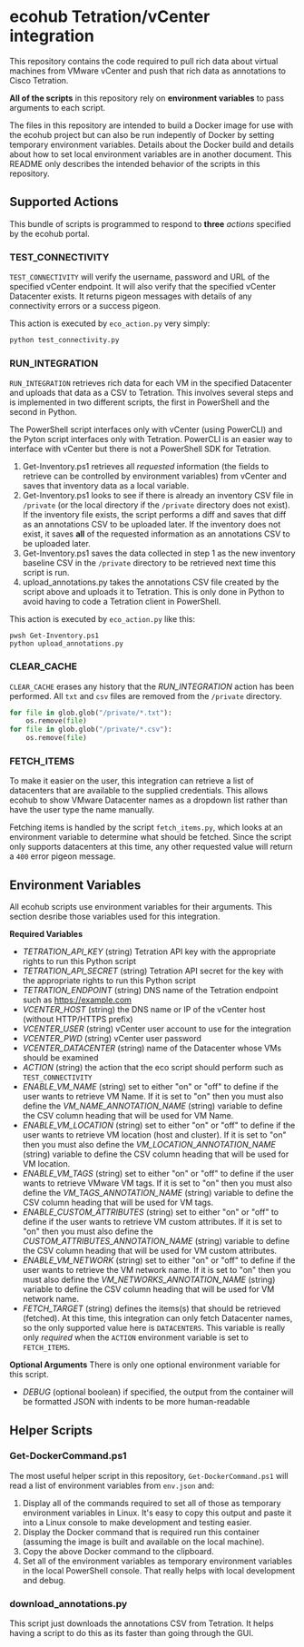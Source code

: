 # ecohub Tetration/vCenter integration

This repository contains the code required to pull rich data about virtual machines from VMware vCenter and push that rich data as annotations to Cisco Tetration. 

**All of the scripts** in this repository rely on **environment variables** to pass arguments to each script.

The files in this repository are intended to build a Docker image for use with the ecohub project but can also be run indepently of Docker by setting temporary environment variables. Details about the Docker build and details about how to set local environment variables are in another document. This README only describes the intended behavior of the scripts in this repository.

## Supported Actions

This bundle of scripts is programmed to respond to **three** *actions* specified by the ecohub portal.

### TEST_CONNECTIVITY
`TEST_CONNECTIVITY` will verify the username, password and URL of the specified vCenter endpoint. It will also verify that the specified vCenter Datacenter exists. It returns pigeon messages with details of any connectivity errors or a success pigeon.

This action is executed by `eco_action.py` very simply:

```python
python test_connectivity.py
```

### RUN_INTEGRATION
 `RUN_INTEGRATION` retrieves rich data for each VM in the specified Datacenter and uploads that data as a CSV to Tetration. This involves several steps and is implemented in two different scripts, the first in PowerShell and the second in Python. 
 
 The PowerShell script interfaces only with vCenter (using PowerCLI) and the Pyton script interfaces only with Tetration. PowerCLI is an easier way to interface with vCenter but there is not a PowerShell SDK for Tetration.

 1. Get-Inventory.ps1 retrieves all *requested* information (the fields to retrieve can be controlled by environment variables) from vCenter and saves that inventory data as a local variable.
 2. Get-Inventory.ps1 looks to see if there is already an inventory CSV file in `/private` (or the local directory if the `/private` directory does not exist). If the inventory file exists, the script performs a diff and saves that diff as an annotations CSV to be uploaded later. If the inventory does not exist, it saves **all** of the requested information as an annotations CSV to be uploaded later.
 3. Get-Inventory.ps1 saves the data collected in step 1 as the new inventory baseline CSV in the `/private` directory to be retrieved next time this script is run.
 4. upload_annotations.py takes the annotations CSV file created by the script above and uploads it to Tetration. This is only done in Python to avoid having to code a Tetration client in PowerShell.

 This action is executed by `eco_action.py` like this:

```linux
pwsh Get-Inventory.ps1
python upload_annotations.py
```

### CLEAR_CACHE
`CLEAR_CACHE` erases any history that the *RUN_INTEGRATION* action has been performed. All `txt` and `csv` files are removed from the `/private` directory.

```python
for file in glob.glob("/private/*.txt"):
    os.remove(file)
for file in glob.glob("/private/*.csv"):
    os.remove(file)
```

### FETCH_ITEMS
To make it easier on the user, this integration can retrieve a list of datacenters that are available to the supplied credentials. This allows ecohub to show VMware Datacenter names as a dropdown list rather than have the user type the name manually.

Fetching items is handled by the script `fetch_items.py`, which looks at an environment variable to determine what should be fetched. Since the script only supports datacenters at this time, any other requested value will return a `400` error pigeon message.

## Environment Variables

All ecohub scripts use environment variables for their arguments. This section desribe those variables used for this integration.

**Required Variables**
- *TETRATION_API_KEY* (string) Tetration API key with the appropriate rights to run this Python script
- *TETRATION_API_SECRET* (string) Tetration API secret for the key with the appropriate rights to run this Python script
- *TETRATION_ENDPOINT* (string) DNS name of the Tetration endpoint such as https://example.com
- *VCENTER_HOST* (string) the DNS name or IP of the vCenter host (without HTTP/HTTPS prefix)
- *VCENTER_USER* (string) vCenter user account to use for the integration
- *VCENTER_PWD* (string) vCenter user password
- *VCENTER_DATACENTER* (string) name of the Datacenter whose VMs should be examined
- *ACTION* (string) the action that the eco script should perform such as `TEST_CONNECTIVITY`
- *ENABLE_VM_NAME* (string) set to either "on" or "off" to define if the user wants to retrieve VM Name. If it is set to "on" then you must also define the *VM_NAME_ANNOTATION_NAME* (string) variable to define the CSV column heading that will be used for VM Name.
- *ENABLE_VM_LOCATION* (string) set to either "on" or "off" to define if the user wants to retrieve VM location (host and cluster). If it is set to "on" then you must also define the *VM_LOCATION_ANNOTATION_NAME* (string) variable to define the CSV column heading that will be used for VM location.
- *ENABLE_VM_TAGS* (string) set to either "on" or "off" to define if the user wants to retrieve VMware VM tags. If it is set to "on" then you must also define the *VM_TAGS_ANNOTATION_NAME* (string) variable to define the CSV column heading that will be used for VM tags.
- *ENABLE_CUSTOM_ATTRIBUTES* (string) set to either "on" or "off" to define if the user wants to retrieve VM custom attributes. If it is set to "on" then you must also define the *CUSTOM_ATTRIBUTES_ANNOTATION_NAME* (string) variable to define the CSV column heading that will be used for VM custom attributes.
- *ENABLE_VM_NETWORK* (string) set to either "on" or "off" to define if the user wants to retrieve the VM network name. If it is set to "on" then you must also define the *VM_NETWORKS_ANNOTATION_NAME* (string) variable to define the CSV column heading that will be used for VM network name.
- *FETCH_TARGET* (string) defines the items(s) that should be retrieved (fetched). At this time, this integration can only fetch Datacenter names, so the only supported value here is `DATACENTERS`. This variable is really only *required* when the `ACTION` environment variable is set to `FETCH_ITEMS`.

**Optional Arguments**
There is only one optional environment variable for this script.
- *DEBUG* (optional boolean) if specified, the output from the container will be formatted JSON with indents to be more human-readable

## Helper Scripts

### Get-DockerCommand.ps1

The most useful helper script in this repository, `Get-DockerCommand.ps1` will read a list of environment variables from `env.json` and:

1. Display all of the commands required to set all of those as temporary environment variables in Linux. It's easy to copy this output and paste it into a Linux console to make development and testing easier.
2. Display the Docker command that is required run this container (assuming the image is built and available on the local machine).
3. Copy the above Docker command to the clipboard.
4. Set all of the environment variables as temporary environment variables in the local PowerShell console. That really helps with local development and debug.

### download_annotations.py

This script just downloads the annotations CSV from Tetration. It helps having a script to do this as its faster than going through the GUI.